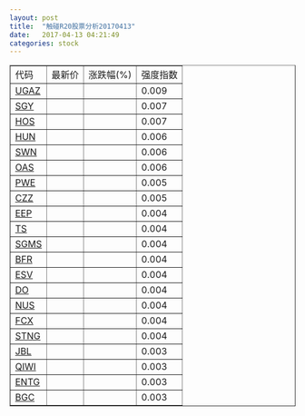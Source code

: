 ```yaml
---
layout: post
title:  "触碰R20股票分析20170413"
date:   2017-04-13 04:21:49
categories: stock
---
```

<script type="text/javascript">
var stockList = []
stockList.push('gb_ugaz');
stockList.push('gb_sgy');
stockList.push('gb_hos');
stockList.push('gb_hun');
stockList.push('gb_swn');
stockList.push('gb_oas');
stockList.push('gb_pwe');
stockList.push('gb_czz');
stockList.push('gb_eep');
stockList.push('gb_ts');
stockList.push('gb_sgms');
stockList.push('gb_bfr');
stockList.push('gb_esv');
stockList.push('gb_do');
stockList.push('gb_nus');
stockList.push('gb_fcx');
stockList.push('gb_stng');
stockList.push('gb_jbl');
stockList.push('gb_qiwi');
stockList.push('gb_entg');
stockList.push('gb_bgc');
</script>

<table border="1">
 <tr>
 <td>代码</td>
  <td>最新价</td>
  <td>涨跌幅(%)</td>
 <td>强度指数</td>
</tr>
  <tr id="ugaz"><td><a href="http://stock.finance.sina.com.cn/usstock/quotes/UGAZ.html" target="_blank">UGAZ</a></td><td></td><td></td><td>0.009</td></tr>
  <tr id="sgy"><td><a href="http://stock.finance.sina.com.cn/usstock/quotes/SGY.html" target="_blank">SGY</a></td><td></td><td></td><td>0.007</td></tr>
  <tr id="hos"><td><a href="http://stock.finance.sina.com.cn/usstock/quotes/HOS.html" target="_blank">HOS</a></td><td></td><td></td><td>0.007</td></tr>
  <tr id="hun"><td><a href="http://stock.finance.sina.com.cn/usstock/quotes/HUN.html" target="_blank">HUN</a></td><td></td><td></td><td>0.006</td></tr>
  <tr id="swn"><td><a href="http://stock.finance.sina.com.cn/usstock/quotes/SWN.html" target="_blank">SWN</a></td><td></td><td></td><td>0.006</td></tr>
  <tr id="oas"><td><a href="http://stock.finance.sina.com.cn/usstock/quotes/OAS.html" target="_blank">OAS</a></td><td></td><td></td><td>0.006</td></tr>
  <tr id="pwe"><td><a href="http://stock.finance.sina.com.cn/usstock/quotes/PWE.html" target="_blank">PWE</a></td><td></td><td></td><td>0.005</td></tr>
  <tr id="czz"><td><a href="http://stock.finance.sina.com.cn/usstock/quotes/CZZ.html" target="_blank">CZZ</a></td><td></td><td></td><td>0.005</td></tr>
  <tr id="eep"><td><a href="http://stock.finance.sina.com.cn/usstock/quotes/EEP.html" target="_blank">EEP</a></td><td></td><td></td><td>0.004</td></tr>
  <tr id="ts"><td><a href="http://stock.finance.sina.com.cn/usstock/quotes/TS.html" target="_blank">TS</a></td><td></td><td></td><td>0.004</td></tr>
  <tr id="sgms"><td><a href="http://stock.finance.sina.com.cn/usstock/quotes/SGMS.html" target="_blank">SGMS</a></td><td></td><td></td><td>0.004</td></tr>
  <tr id="bfr"><td><a href="http://stock.finance.sina.com.cn/usstock/quotes/BFR.html" target="_blank">BFR</a></td><td></td><td></td><td>0.004</td></tr>
  <tr id="esv"><td><a href="http://stock.finance.sina.com.cn/usstock/quotes/ESV.html" target="_blank">ESV</a></td><td></td><td></td><td>0.004</td></tr>
  <tr id="do"><td><a href="http://stock.finance.sina.com.cn/usstock/quotes/DO.html" target="_blank">DO</a></td><td></td><td></td><td>0.004</td></tr>
  <tr id="nus"><td><a href="http://stock.finance.sina.com.cn/usstock/quotes/NUS.html" target="_blank">NUS</a></td><td></td><td></td><td>0.004</td></tr>
  <tr id="fcx"><td><a href="http://stock.finance.sina.com.cn/usstock/quotes/FCX.html" target="_blank">FCX</a></td><td></td><td></td><td>0.004</td></tr>
  <tr id="stng"><td><a href="http://stock.finance.sina.com.cn/usstock/quotes/STNG.html" target="_blank">STNG</a></td><td></td><td></td><td>0.004</td></tr>
  <tr id="jbl"><td><a href="http://stock.finance.sina.com.cn/usstock/quotes/JBL.html" target="_blank">JBL</a></td><td></td><td></td><td>0.003</td></tr>
  <tr id="qiwi"><td><a href="http://stock.finance.sina.com.cn/usstock/quotes/QIWI.html" target="_blank">QIWI</a></td><td></td><td></td><td>0.003</td></tr>
  <tr id="entg"><td><a href="http://stock.finance.sina.com.cn/usstock/quotes/ENTG.html" target="_blank">ENTG</a></td><td></td><td></td><td>0.003</td></tr>
  <tr id="bgc"><td><a href="http://stock.finance.sina.com.cn/usstock/quotes/BGC.html" target="_blank">BGC</a></td><td></td><td></td><td>0.003</td></tr>
</table>
